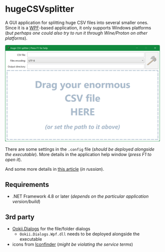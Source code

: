 # hugeCSVsplitter

A GUI application for splitting huge CSV files into several smaller ones. Since it is a [WPF](https://learn.microsoft.com/en-us/dotnet/desktop/wpf/)-based application, it only supports Windows platforms (*but perhaps one could also try to run it through Wine/Proton on other platforms*).

![hugeCSVsplitter main window screenshot](/img/mainwindow.png?raw=true "hugeCSVsplitter main window screenshot")

There are some settings in the `.config` file (*should be deployed alongside the executable*). More details in the application help window (*press F1 to open it*).

And some more details in [this article](https://decovar.dev/blog/2014/12/16/hugecsvsplitter/) (*in russian*).

## Requirements

- .NET Framework 4.8 or later (*depends on the particular application version/build*)

## 3rd party

- [Ookii.Dialogs](https://ookii.org/Software/Dialogs/) for the file/folder dialogs
    + `Ookii.Dialogs.Wpf.dll` needs to be deployed alongside the executable
- icons from [Iconfinder](https://iconfinder.com/) (*might be violating the service terms*)
